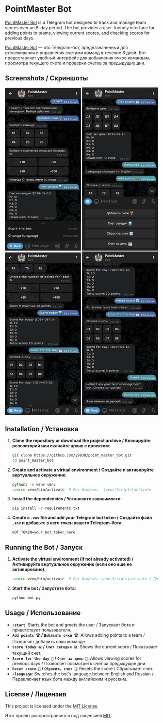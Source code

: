 # PointMaster Bot

[PointMaster Bot](https://t.me/point_master_bot) is a Telegram bot designed to track and manage team scores over an 8-day period. The bot provides a user-friendly interface for adding points to teams, viewing current scores, and checking scores for previous days.

[PointMaster Bot](https://t.me/point_master_bot) — это Telegram-бот, предназначенный для отслеживания и управления счетами команд в течение 8 дней. Бот предоставляет удобный интерфейс для добавления очков командам, просмотра текущего счета и проверки счетов за предыдущие дни.

## Screenshots / Скриншоты

<img src="images/1.jpg" alt="Screenshot 1" width="250">
<img src="images/2.jpg" alt="Screenshot 2" width="250">
<img src="images/3.jpg" alt="Screenshot 3" width="250">
<img src="images/4.jpg" alt="Screenshot 4" width="250">

## Installation / Установка

1. **Clone the repository or download the project archive / Клонируйте репозиторий или скачайте архив с проектом**:

    ```bash
    git clone https://github.com/y9938/point_master_bot.git
    cd point_master_bot
    ```

2. **Create and activate a virtual environment / Создайте и активируйте виртуальное окружение**:

    ```bash
    python3 -m venv venv
    source venv/bin/activate  # For Windows: .\venv\Scripts\activate
    ```

3. **Install the dependencies / Установите зависимости**:

    ```bash
    pip install -r requirements.txt
    ```

4. **Create a `.env` file and add your Telegram bot token / Создайте файл `.env` и добавьте в него токен вашего Telegram-бота**:

    ```plaintext
    BOT_TOKEN=your_bot_token_here
    ```

## Running the Bot / Запуск

1. **Activate the virtual environment (if not already activated) / Активируйте виртуальное окружение (если оно еще не активировано)**:

    ```bash
    source venv/bin/activate  # For Windows: venv\Scripts\activate / Для Windows: venv\Scripts\activate
    ```

2. **Start the bot / Запустите бота**:

    ```bash
    python bot.py
    ```

## Usage / Использование

- **`/start`**: Starts the bot and greets the user / Запускает бота и приветствует пользователя.
- **`Add points 🏆` / `Добавить очки 🏆`**: Allows adding points to a team / Позволяет добавить очки команде.
- **`Score today 📊` / `Счет сегодня 📊`**: Shows the current score / Показывает текущий счет.
- **`Score for the day 📅` / `Счет за день 📅`**: Allows viewing scores for previous days / Позволяет посмотреть счет за предыдущие дни.
- **`Reset score 🔄` / `Сбросить счет 🔄`**: Resets the score / Сбрасывает счет.
- **`/language`**: Switches the bot's language between English and Russian / Переключает язык бота между английским и русским.

## License / Лицензия

This project is licensed under the [MIT License](LICENSE).

Этот проект распространяется под лицензией [MIT](LICENSE).
